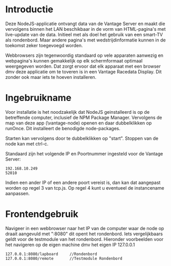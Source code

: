# Introductie

Deze NodeJS-applicatie ontvangt data van de Vantage Server en maakt die vervolgens binnen het LAN beschikbaar in de vorm van HTML-pagina's met live-update van de data. Initieel met als doel het gebruik van een smart-TV als rondenbord. Maar andere pagina's met wedstrijdinformatie kunnen in de toekomst zeker toegevoegd worden. 

Webbrowsers zijn tegenwoordig standaard op vele apparaten aanwezig en webpagina's kunnen gemakkelijk op elk schermformaat optimaal weergegeven worden. Dat zorgt ervoor dat elk apparaat met een browser dmv deze applicatie om te toveren is in een Vantage Racedata Display. Dit zonder ook maar iets te hoeven installeren.

# Ingebruikname

Voor installatie is het noodzakelijk dat NodeJS geinstalleerd is op de betreffende computer, inclusief de NPM Package Manager. Vervolgens de map van deze app (\vantage-node) openen en daar dubbelklikken op runOnce. Dit installeert de benodigde node-packages.

Starten kan vervolgens door te dubbelklikken op "start". Stoppen van de node kan met ctrl-c.

Standaard zijn het volgende IP en Poortnummer ingesteld voor de Vantage Server:

	192.168.10.249
	52010
	
Indien een ander IP of een andere poort vereist is, dan kan dat aangepast worden op regel 3 van tcp.js. Op regel 4 kunt u eventueel de instancename aanpassen.

# Frontendgebruik

Navigeer in een webbrowser naar het IP van de computer waar de node op draait aangevuld met ":8080" dit opent het rondenbord. Iets vergelijkbaars geldt voor de testmodule van het rondenbord. Hieronder voorbeelden voor het navigeren op de eigen machine dmv het eigen IP 127.0.0.1

	127.0.0.1:8080/lapboard		//Rondenbord
	127.0.0.1:8080/remote		//Testmodule Rondenbord
